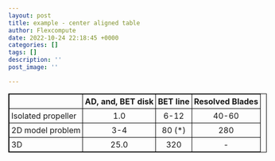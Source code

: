 ```yaml
---
layout: post
title: example - center aligned table
author: Flexcompute
date: 2022-10-24 22:18:45 +0000
categories: []
tags: []
description: ''
post_image: ''

---
```

<style>
table, th, td {
  border: 1px solid black;
}
  
th, td {
  padding: .25em;  
}
  
th:nth-child(1) {
    text-align: left;
}
th:nth-child(2) {
    text-align: center;
}
th:nth-child(3) {
    text-align: center;
}
th:nth-child(4) {
    text-align: center;
}

td:nth-child(1){
    text-align: left;
}
td:nth-child(2){
    text-align: center;
}
td:nth-child(3){
    text-align: center;
}
td:nth-child(4){
    text-align: center;
}
</style>

<div style="padding-bottom: 20px; margin: 0 auto; width: 520px">
  <table>
    <thead>
      <tr>
        <th></th>
        <th>AD, and, BET disk</th>
        <th>BET line</th>
        <th>Resolved Blades</th>
      </tr>
    </thead>
    <tbody>
      <tr>
        <td>Isolated propeller</td>
        <td>1.0</td>
        <td>6-12</td>
        <td>40-60</td>
      </tr>
      <tr>
        <td>2D model problem</td>
        <td>3-4</td>
        <td>80 (*)</td>
        <td>280</td>
      </tr>
      <tr>
        <td>3D</td>
        <td>25.0</td>
        <td>320</td>
        <td>-</td>
      </tr>
    </tbody>
  </table>
</div>